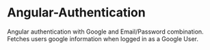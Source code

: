 # Angular-Authentication
Angular authentication with Google and Email/Password combination. Fetches users google information when logged in as a Google User.
